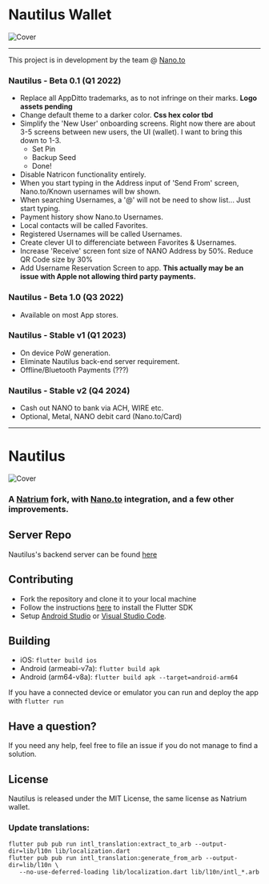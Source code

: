 # Nautilus Wallet

![Cover](https://raw.githubusercontent.com/fwd/nautilus/master/.github/banner.png)

---

This project is in development by the team @ [Nano.to](https://nano.to/development)

### Nautilus - Beta 0.1 (Q1 2022)

- Replace all AppDitto trademarks, as to not infringe on their marks. **Logo assets pending**
- Change default theme to a darker color. **Css hex color tbd**
- Simplify the 'New User' onboarding screens. Right now there are about 3-5 screens between new users, the UI (wallet). I want to bring this down to 1-3. 
   - Set Pin
   - Backup Seed
   - Done!
- Disable Natricon functionality entirely. 
- When you start typing in the Address input of 'Send From' screen, Nano.to/Known usernames will bw shown. 
- When searching Usernames, a '@' will not be need to show list... Just start typing.
- Payment history show Nano.to Usernames.
- Local contacts will be called Favorites. 
- Registered Usernames will be called Usernames. 
- Create clever UI to differenciate between Favorites & Usernames. 
- Increase 'Receive' screen font size of NANO Address by 50%. Reduce QR Code size by 30%
- Add Username Reservation Screen to app. **This actually may be an issue with Apple not allowing third party payments.**

### Nautilus - Beta 1.0 (Q3 2022)

- Available on most App stores. 

### Nautilus - Stable v1 (Q1 2023)

- On device PoW generation.
- Eliminate Nautilus back-end server requirement.
- Offline/Bluetooth Payments (???)

### Nautilus - Stable v2 (Q4 2024)

- Cash out NANO to bank via ACH, WIRE etc. 
- Optional, Metal, NANO debit card (Nano.to/Card)

---

# Nautilus

![Cover](https://raw.githubusercontent.com/fwd/nautilus/master/.github/banner.png)

### A [Natrium](https://github.com/appditto/natrium_wallet_flutter) fork, with [Nano.to](https://github.com/formsend/nano) integration, and a few other improvements.

## Server Repo

Nautilus's backend server can be found [here](https://github.com/fwd/nautilus-server)

## Contributing

* Fork the repository and clone it to your local machine
* Follow the instructions [here](https://flutter.io/docs/get-started/install) to install the Flutter SDK
* Setup [Android Studio](https://flutter.io/docs/development/tools/android-studio) or [Visual Studio Code](https://flutter.io/docs/development/tools/vs-code).

## Building

* iOS: `flutter build ios`
* Android (armeabi-v7a): `flutter build apk`
* Android (arm64-v8a): `flutter build apk --target=android-arm64`

If you have a connected device or emulator you can run and deploy the app with `flutter run`

## Have a question?

If you need any help, feel free to file an issue if you do not manage to find a solution.

## License

Nautilus is released under the MIT License, the same license as Natrium wallet.

### Update translations:

```
flutter pub pub run intl_translation:extract_to_arb --output-dir=lib/l10n lib/localization.dart
flutter pub pub run intl_translation:generate_from_arb --output-dir=lib/l10n \
   --no-use-deferred-loading lib/localization.dart lib/l10n/intl_*.arb
```

